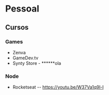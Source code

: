 # Pessoal


## Cursos


### Games

- Zenva
- GameDev.tv
- Synty Store - ******ola

### Node
- Rocketseat -- https://youtu.be/W37Va1q9l-I
